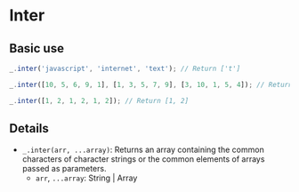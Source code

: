# Inter

## Basic use

```js
_.inter('javascript', 'internet', 'text'); // Return ['t']

_.inter([10, 5, 6, 9, 1], [1, 3, 5, 7, 9], [3, 10, 1, 5, 4]); // Return [5, 1]

_.inter([1, 2, 1, 2, 1, 2]); // Return [1, 2]
```

## Details

- `_.inter(arr, ...array)`: Returns an array containing the common characters of character strings or the common elements of arrays passed as parameters.
  - `arr`, `...array`: String | Array
